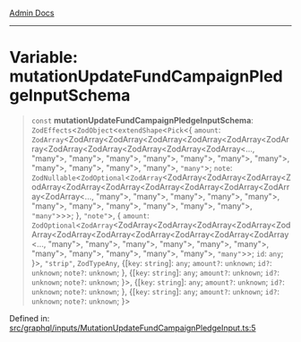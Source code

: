 [Admin Docs](/)

***

# Variable: mutationUpdateFundCampaignPledgeInputSchema

> `const` **mutationUpdateFundCampaignPledgeInputSchema**: `ZodEffects`\<`ZodObject`\<`extendShape`\<`Pick`\<\{ `amount`: `ZodArray`\<ZodArray\<ZodArray\<ZodArray\<ZodArray\<ZodArray\<ZodArray\<ZodArray\<ZodArray\<ZodArray\<ZodArray\<ZodArray\<..., "many"\>, "many"\>, "many"\>, "many"\>, "many"\>, "many"\>, "many"\>, "many"\>, "many"\>, "many"\>, "many"\>, `"many"`\>; `note`: `ZodNullable`\<`ZodOptional`\<`ZodArray`\<ZodArray\<ZodArray\<ZodArray\<ZodArray\<ZodArray\<ZodArray\<ZodArray\<ZodArray\<ZodArray\<ZodArray\<ZodArray\<..., "many"\>, "many"\>, "many"\>, "many"\>, "many"\>, "many"\>, "many"\>, "many"\>, "many"\>, "many"\>, "many"\>, `"many"`\>\>\>; \}, `"note"`\>, \{ `amount`: `ZodOptional`\<`ZodArray`\<ZodArray\<ZodArray\<ZodArray\<ZodArray\<ZodArray\<ZodArray\<ZodArray\<ZodArray\<ZodArray\<ZodArray\<ZodArray\<..., "many"\>, "many"\>, "many"\>, "many"\>, "many"\>, "many"\>, "many"\>, "many"\>, "many"\>, "many"\>, "many"\>, `"many"`\>\>; `id`: `any`; \}\>, `"strip"`, `ZodTypeAny`, \{[`key`: `string`]: `any`; `amount?`: `unknown`; `id?`: `unknown`; `note?`: `unknown`; \}, \{[`key`: `string`]: `any`; `amount?`: `unknown`; `id?`: `unknown`; `note?`: `unknown`; \}\>, \{[`key`: `string`]: `any`; `amount?`: `unknown`; `id?`: `unknown`; `note?`: `unknown`; \}, \{[`key`: `string`]: `any`; `amount?`: `unknown`; `id?`: `unknown`; `note?`: `unknown`; \}\>

Defined in: [src/graphql/inputs/MutationUpdateFundCampaignPledgeInput.ts:5](https://github.com/gautam-divyanshu/talawa-api/blob/7e7d786bbd7356b22a3ba5029601eed88ff27201/src/graphql/inputs/MutationUpdateFundCampaignPledgeInput.ts#L5)

